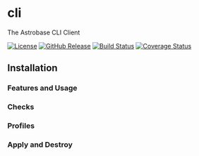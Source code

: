 # cli

The Astrobase CLI Client

[![License](https://img.shields.io/badge/Astrobase-License-blue.svg)](https://github.com/astrobase/cli/blob/master/LICENSE)
[![GitHub Release](https://img.shields.io/github/v/release/astrobase/cli?sort=semver)](https://github.com/astrobase/cli/tree/latest)
[![Build Status](https://github.com/astrobase/cli/workflows/Python/badge.svg)](https://github.com/astrobase/cli/actions)
[![Coverage Status](https://codecov.io/github/astrobase/cli/coverage.svg?branch=master)](https://codecov.io/github/astrobase/cli)


## Installation


### Features and Usage

### Checks

### Profiles

### Apply and Destroy
